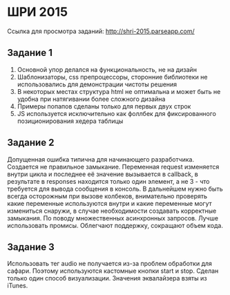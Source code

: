 # ШРИ 2015

Ссылка для просмотра заданий: http://shri-2015.parseapp.com/

Задание 1
---------
1. Основной упор делался на функциональность, не на дизайн
2. Шаблонизаторы, css препроцессоры, сторонние библиотеки не использовались для демонстрации чистоты решения
3. В некоторых местах структура html не оптимальна и может быть не удобна при натягивании более сложного дизайна
4. Примеры попапов сделаны только для первых двух строк
5. JS используется исключительно как фоллбек для фиксированного позиционирования хедера таблицы

Задание 2
---------
Допущенная ошибка типична для начинающего разработчика. Создается не правильное замыкание.
Переменная request изменяется внутри цикла и последнее её значение вызывается в callback,
в результате в responses находится только один элемент, а не 3 - что требуется для вывода сообщения в консоль.
В дальнейшем нужно быть всегда осторожным при вызове колбеков,
внимательно проверять какие переменные используются внутри и какие переменные могут измениться снаружи, 
в случае необходимости создавать корректные замыкания.
По поводу множественных асинхронных запросов. Лучше использовать промисы. Облегчают поддержку, сокращают объем кода.

Задание 3
---------
Использовать тег audio не получается из-за проблем обработки для сафари. Поэтому используются кастомные кнопки
start и stop. Сделан только один способ визуализации. Значения эквалайзера взяты из iTunes.
